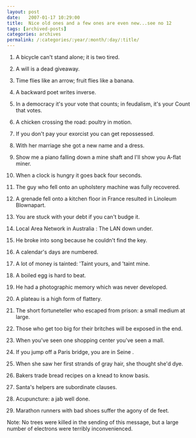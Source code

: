 ```yaml
---
layout: post
date:	2007-01-17 10:29:00
title:  Nice old ones and a few ones are even new...see no 12
tags: [archived-posts]
categories: archives
permalink: /:categories/:year/:month/:day/:title/
---
```

1. A bicycle can't stand alone; it is two tired.

2. A will is a dead giveaway.

3. Time flies like an arrow; fruit flies like a banana.

4. A backward poet writes inverse.

5. In a democracy it's your vote that counts; in feudalism, it's your Count that votes.

6. A chicken crossing the road: poultry in motion.

7. If you don't pay your exorcist you can get repossessed.

8. With her marriage she got a new name and a dress.

9. Show me a piano falling down a mine shaft and I'll show you A-flat miner.

10. When a clock is hungry it goes back four seconds.

11. The guy who fell onto an upholstery machine was fully recovered.

12. A grenade fell onto a kitchen floor in France resulted in Linoleum Blownapart.

13. You are stuck with your debt if you can't budge it.

14. Local Area Network in Australia : The LAN down under.

15. He broke into song because he couldn't find the key.

16. A calendar's days are numbered.

17. A lot of money is tainted: 'Taint yours, and 'taint mine.

18. A boiled egg is hard to beat.

19. He had a photographic memory which was never developed.

20. A plateau is a high form of flattery.

21. The short fortuneteller who escaped from prison: a small medium at large.

22. Those who get too big for their britches will be exposed in the end.

23. When you've seen one shopping center you've seen a mall.

24. If you jump off a Paris bridge, you are in Seine .

25. When she saw her first strands of gray hair, she thought she'd dye.

26. Bakers trade bread recipes on a knead to know basis.

27. Santa's helpers are subordinate clauses.

28. Acupuncture: a jab well done.

29. Marathon runners with bad shoes suffer the agony of de feet.

Note: No trees were killed in the sending of this message, but a large number of electrons were terribly inconvenienced.
